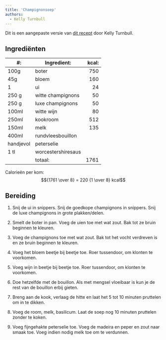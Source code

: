 ```yaml
---
title: 'Champignonsoep'
authors:
  - Kelly Turnbull
---
```


Dit is een aangepaste versie van [dit recept](https://coelasquid.tumblr.com/post/12880718110/as-long-as-were-sharing-recipes-this-is-my) door Kelly Turnbull.

## Ingrediënten

| #:        | Ingredient:        | kcal: |
| --------- | ------------------ | ----: |
| 100g      | boter              |   750 |
| 45g       | bloem              |   160 |
| 1         | ui                 |    24 |
| 250 g     | witte champignons  |    50 |
| 250 g     | luxe champignons   |    50 |
| 100ml     | witte wijn         |    80 |
| 250ml     | kookroom           |   512 |
| 150ml     | melk               |   135 |
| 400ml     | rundvleesbouillon  |       |
| handjevol | peterselie         |       |
| 1 tl      | worcestershiresaus |       |
|           | totaal:            |  1761 |

Calorieën per kom: $${1761 \over 8} = 220 {1 \over 8} kcal$$

## Bereiding

1. Snij de ui in snippers. Snij de goedkope champignons in snippers. Snij de luxe champignons in grote plakken/delen.

1. Smelt de boter in pan. Voeg de uien toe met wat zout. Bak tot ze bruin beginnen te kleuren.

1. Voeg de champignons toe met wat zout. Bak tot het vocht verdreven is en ze bruin beginnen te kleuren.

1. Voeg het bloem beetje bij beetje toe. Roer tussendoor, om klonten te voorkomen.

1. Voeg wijn in beetje bij beetje toe. Roer tussendoor, om klonten te voorkomen.

1. Doe hetzelfde met de bouillon. Als met mengsel vloeibaar is kun je de rest van de bouillon erbij gieten.

1. Breng aan de kook, verlaag de hitte en laat het 5 tot 10 minuten pruttelen om in te dikken.

1. Voeg de room, melk, basilicum. Laat de soep nog 10 minuten pruttelen zonder te koken.

1. Voeg fijngehakte peterselie toe. Voeg de madeira en peper en zout naar smaak toe. Voeg indien nodig melk toe om te verdunnen.
